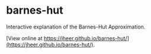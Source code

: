 # barnes-hut
Interactive explanation of the Barnes-Hut Approximation.

[View online at https://jheer.github.io/barnes-hut/](https://jheer.github.io/barnes-hut/).
